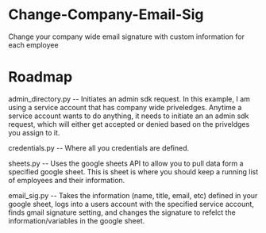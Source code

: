 # Change-Company-Email-Sig
Change your company wide email signature with custom information for each employee

# Roadmap 

admin_directory.py -- Initiates an admin sdk request. In this example, I am using a service account that has company wide priveledges. Anytime a service account wants to do anything, it needs to initiate an an admin sdk request, which will either get accepted or denied based on the priveldges you assign to it. 

credentials.py -- Where all you credentials are defined.

sheets.py -- Uses the google sheets API to allow you to pull data form a specified google sheet. This is sheet is where you should keep a running list of employees and their information.

email_sig.py -- Takes the information (name, title, email, etc) defined in your google sheet, logs into a users account with the specified service account, finds gmail signature setting, and changes the signature to refelct the information/variables in the google sheet.
